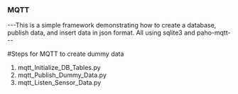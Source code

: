 ### MQTT

---This is a simple framework demonstrating how to create a database, publish data, and insert data in json format. All using sqlite3 and paho-mqtt---

#Steps for MQTT to create dummy data
1. mqtt_Initialize_DB_Tables.py
2. mqtt_Publish_Dummy_Data.py
3. mqtt_Listen_Sensor_Data.py
